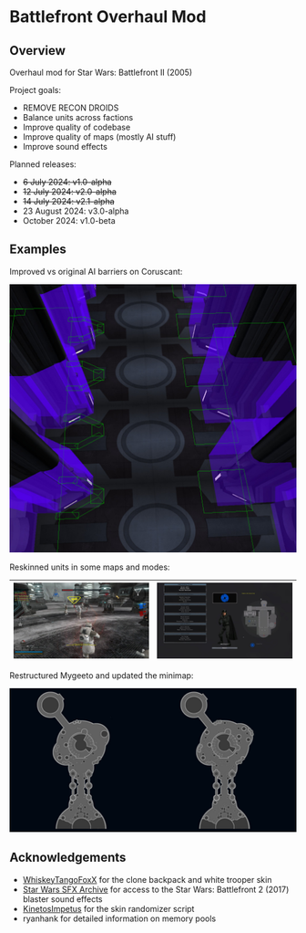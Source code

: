 # Battlefront Overhaul Mod

## Overview

Overhaul mod for Star Wars: Battlefront II (2005)

Project goals:
- REMOVE RECON DROIDS
- Balance units across factions
- Improve quality of codebase
- Improve quality of maps (mostly AI stuff)
- Improve sound effects

Planned releases:
- ~~6 July 2024: v1.0-alpha~~
- ~~12 July 2024: v2.0-alpha~~
- ~~14 July 2024: v2.1-alpha~~
- 23 August 2024: v3.0-alpha
- October 2024: v1.0-beta

## Examples

Improved vs original AI barriers on Coruscant:

![](https://github.com/toothpaste-main/battlefront-overhaul-mod/blob/main/gallery/cor1_barriers.jpg?raw=true)

Reskinned units in some maps and modes:

![](https://github.com/toothpaste-main/battlefront-overhaul-mod/blob/main/gallery/myg1_snow.jpg)  |  ![](https://github.com/toothpaste-main/battlefront-overhaul-mod/blob/main/gallery/imp_inf_armytrooper.jpg)
:-------------------------:|:-------------------------:

Restructured Mygeeto and updated the minimap:

![](https://github.com/toothpaste-main/battlefront-overhaul-mod/blob/main/gallery/myg1_map.jpg?raw=true)

## Acknowledgements

- [WhiskeyTangoFoxX](http://www.gametoast.com/viewtopic.php?f=64&t=34240&p=537223&hilit=custom+skin#p537223) for the clone backpack and white trooper skin
- [Star Wars SFX Archive](https://www.youtube.com/watch?v=rT4Fk8e7Z9I) for access to the Star Wars: Battlefront 2 (2017) blaster sound effects
- [KinetosImpetus](http://www.gametoast.com/viewtopic.php?p=390689#p390689) for the skin randomizer script
- ryanhank for detailed information on memory pools
